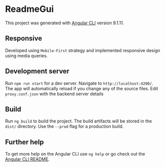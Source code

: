# ReadmeGui

This project was generated with [Angular CLI](https://github.com/angular/angular-cli) version 9.1.11.

## Responsive

Developed using `Mobile-First` strategy and implemented responsive design using media queries.

## Development server

Run `npm run start` for a dev server. Navigate to `http://localhost:4200/`. The app will automatically reload if you change any of the source files. Edit `proxy.conf.json` with the backend server details

## Build

Run `ng build` to build the project. The build artifacts will be stored in the `dist/` directory. Use the `--prod` flag for a production build.

## Further help

To get more help on the Angular CLI use `ng help` or go check out the [Angular CLI README](https://github.com/angular/angular-cli/blob/master/README.md).